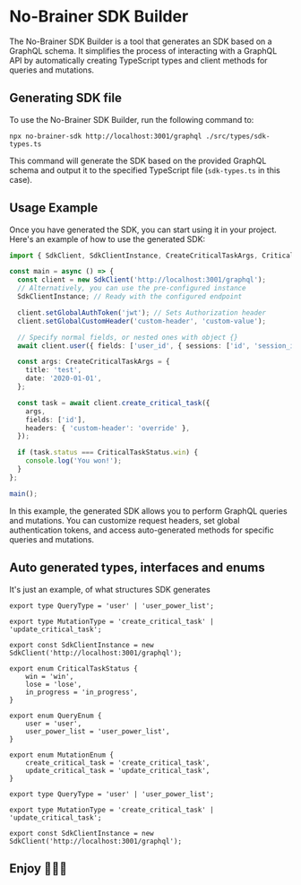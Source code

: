 # No-Brainer SDK Builder

The No-Brainer SDK Builder is a tool that generates an SDK based on a GraphQL schema. It simplifies the process of interacting with a GraphQL API by automatically creating TypeScript types and client methods for queries and mutations.

## Generating SDK file

To use the No-Brainer SDK Builder, run the following command to:

```
npx no-brainer-sdk http://localhost:3001/graphql ./src/types/sdk-types.ts
```

This command will generate the SDK based on the provided GraphQL schema and output it to the specified TypeScript file (`sdk-types.ts` in this case).

## Usage Example

Once you have generated the SDK, you can start using it in your project. Here's an example of how to use the generated SDK:

```typescript
import { SdkClient, SdkClientInstance, CreateCriticalTaskArgs, CriticalTaskStatus } from '../types/sdk-types';

const main = async () => {
  const client = new SdkClient('http://localhost:3001/graphql');
  // Alternatively, you can use the pre-configured instance
  SdkClientInstance; // Ready with the configured endpoint

  client.setGlobalAuthToken('jwt'); // Sets Authorization header
  client.setGlobalCustomHeader('custom-header', 'custom-value');

  // Specify normal fields, or nested ones with object {}
  await client.user({ fields: ['user_id', { sessions: ['id', 'session_id'] }] });

  const args: CreateCriticalTaskArgs = {
    title: 'test',
    date: '2020-01-01',
  };

  const task = await client.create_critical_task({
    args,
    fields: ['id'],
    headers: { 'custom-header': 'override' },
  });

  if (task.status === CriticalTaskStatus.win) {
    console.log('You won!');
  }
};

main();
```

In this example, the generated SDK allows you to perform GraphQL queries and mutations. You can customize request headers, set global authentication tokens, and access auto-generated methods for specific queries and mutations.

## Auto generated types, interfaces and enums

It's just an example, of what structures SDK generates

```
export type QueryType = 'user' | 'user_power_list';

export type MutationType = 'create_critical_task' | 'update_critical_task';

export const SdkClientInstance = new SdkClient('http://localhost:3001/graphql');

export enum CriticalTaskStatus {
    win = 'win',
    lose = 'lose',
    in_progress = 'in_progress',
}

export enum QueryEnum {
    user = 'user',
    user_power_list = 'user_power_list',
}

export enum MutationEnum {
    create_critical_task = 'create_critical_task',
    update_critical_task = 'update_critical_task',
}

export type QueryType = 'user' | 'user_power_list';

export type MutationType = 'create_critical_task' | 'update_critical_task';

export const SdkClientInstance = new SdkClient('http://localhost:3001/graphql');
```

## Enjoy 🚀🚀🚀


